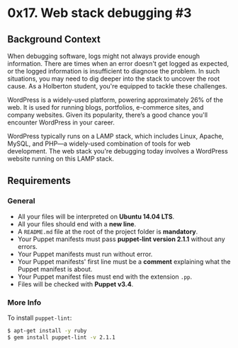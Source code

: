# 0x17. Web stack debugging #3

## Background Context

When debugging software, logs might not always provide enough information. There are times when an error doesn't get logged as expected, or the logged information is insufficient to diagnose the problem. In such situations, you may need to dig deeper into the stack to uncover the root cause. As a Holberton student, you're equipped to tackle these challenges.

WordPress is a widely-used platform, powering approximately 26% of the web. It is used for running blogs, portfolios, e-commerce sites, and company websites. Given its popularity, there’s a good chance you'll encounter WordPress in your career.

WordPress typically runs on a LAMP stack, which includes Linux, Apache, MySQL, and PHP—a widely-used combination of tools for web development. The web stack you're debugging today involves a WordPress website running on this LAMP stack.

## Requirements

### General
- All your files will be interpreted on **Ubuntu 14.04 LTS**.
- All your files should end with a **new line**.
- A `README.md` file at the root of the project folder is **mandatory**.
- Your Puppet manifests must pass **puppet-lint version 2.1.1** without any errors.
- Your Puppet manifests must run without error.
- Your Puppet manifests' first line must be a **comment** explaining what the Puppet manifest is about.
- Your Puppet manifest files must end with the extension `.pp`.
- Files will be checked with **Puppet v3.4**.

### More Info

To install `puppet-lint`:

```bash
$ apt-get install -y ruby
$ gem install puppet-lint -v 2.1.1
